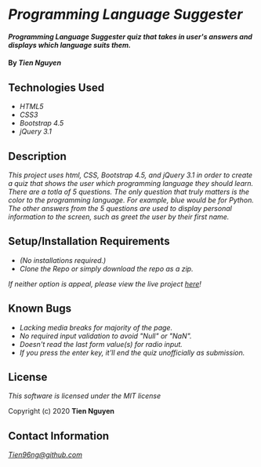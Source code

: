 # _Programming Language Suggester_

#### _Programming Language Suggester quiz that takes in user's answers and displays which language suits them._

#### By _**Tien Nguyen**_

## Technologies Used
* _HTML5_
* _CSS3_
* _Bootstrap 4.5_
* _jQuery 3.1_

## Description
_This project uses html, CSS, Bootstrap 4.5, and jQuery 3.1 in order to create a quiz that shows the user which programming language they should learn.
There are a totla of 5 questions. The only question that truly matters is the color to the programming language. For example, blue would be for Python. The other answers from the 5 questions are used to display personal information to the screen, such as greet the user by their first name._

## Setup/Installation Requirements
* _(No installations required.)_
* _Clone the Repo or simply download the repo as a zip._

_If neither option is appeal, please view the live project [here](https://tien96ng.github.io/programming-language-suggester/)!_

## Known Bugs
* _Lacking media breaks for majority of the page._
* _No required input validation to avoid "Null" or "NaN"._
* _Doesn't read the last form value(s) for radio input._
* _If you press the enter key, it'll end the quiz unofficially as submission._


## License
_This software is licensed under the MIT license_

Copyright (c) 2020 __Tien Nguyen__

## Contact Information
_<Tien96ng@github.com>_